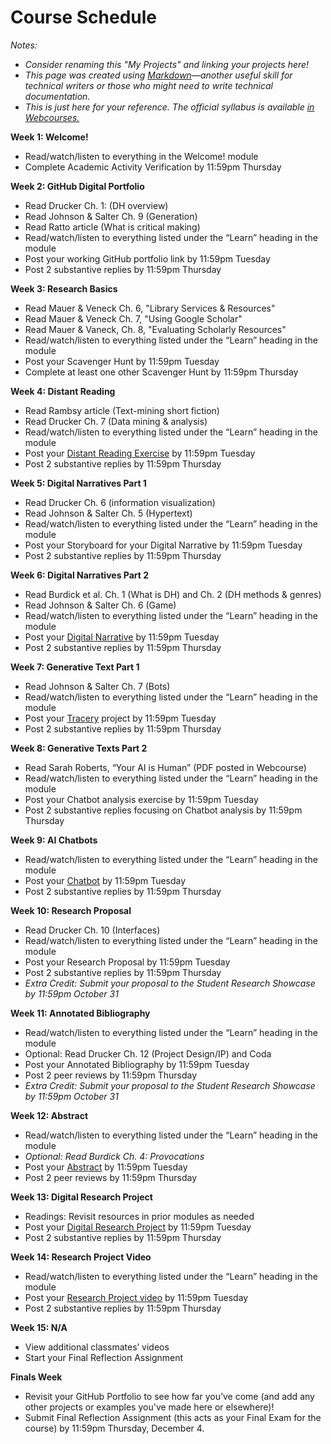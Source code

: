 # Course Schedule  
*Notes:*
- *Consider renaming this "My Projects" and linking your projects here!*  
- *This page was created using [Markdown](https://www.markdownguide.org/cheat-sheet/)—another useful skill for technical writers or those who might need to write technical documentation.*
- *This is just here for your reference. The official syllabus is available [in Webcourses.](https://webcourses.ucf.edu/courses/1488031/external_tools/374802)*


**Week 1: Welcome!**  
- Read/watch/listen to everything in the Welcome! module  
- Complete Academic Activity Verification by 11:59pm Thursday  

**Week 2: GitHub Digital Portfolio**  
- Read Drucker Ch. 1: (DH overview)  
- Read Johnson & Salter Ch. 9 (Generation)  
- Read Ratto article (What is critical making)  
- Read/watch/listen to everything listed under the “Learn” heading in the module  
- Post your working GitHub portfolio link by 11:59pm Tuesday  
- Post 2 substantive replies by 11:59pm Thursday  

**Week 3: Research Basics**  
- Read Mauer & Veneck Ch. 6, "Library Services & Resources"  
- Read Mauer & Veneck Ch. 7, "Using Google Scholar"  
- Read Mauer & Vaneck, Ch. 8, "Evaluating Scholarly Resources"  
- Read/watch/listen to everything listed under the “Learn” heading in the module  
- Post your Scavenger Hunt by 11:59pm Tuesday  
- Complete at least one other Scavenger Hunt by 11:59pm Thursday  

**Week 4: Distant Reading**  
- Read Rambsy article (Text-mining short fiction)  
- Read Drucker Ch. 7 (Data mining & analysis)  
- Read/watch/listen to everything listed under the “Learn” heading in the module  
- Post your [Distant Reading Exercise](/distantreading.md) by 11:59pm Tuesday  
- Post 2 substantive replies by 11:59pm Thursday  

**Week 5: Digital Narratives Part 1**  
- Read Drucker Ch. 6 (information visualization)  
- Read Johnson & Salter Ch. 5 (Hypertext)  
- Read/watch/listen to everything listed under the “Learn” heading in the module  
- Post your Storyboard for your Digital Narrative by 11:59pm Tuesday  
- Post 2 substantive replies by 11:59pm Thursday  

**Week 6: Digital Narratives Part 2**  
- Read Burdick et al. Ch. 1 (What is DH) and Ch. 2 (DH methods & genres)  
- Read Johnson & Salter Ch. 6 (Game)  
- Read/watch/listen to everything listed under the “Learn” heading in the module  
- Post your [Digital Narrative](/game.html) by 11:59pm Tuesday  
- Post 2 substantive replies by 11:59pm Thursday  

**Week 7: Generative Text Part 1**  
- Read Johnson & Salter Ch. 7 (Bots)  
- Read/watch/listen to everything listed under the “Learn” heading in the module  
- Post your [Tracery](tracery.html) project by 11:59pm Tuesday  
- Post 2 substantive replies by 11:59pm Thursday  

**Week 8: Generative Texts Part 2**  
- Read Sarah Roberts, “Your AI is Human” (PDF posted in Webcourse)  
- Read/watch/listen to everything listed under the “Learn” heading in the module  
- Post your Chatbot analysis exercise by 11:59pm Tuesday  
- Post 2 substantive replies focusing on Chatbot analysis by 11:59pm Thursday  

**Week 9: AI Chatbots**  
- Read/watch/listen to everything listed under the “Learn” heading in the module  
- Post your [Chatbot](chatbot.html) by 11:59pm Tuesday  
- Post 2 substantive replies by 11:59pm Thursday  

**Week 10: Research Proposal**  
- Read Drucker Ch. 10 (Interfaces)  
- Read/watch/listen to everything listed under the “Learn” heading in the module  
- Post your Research Proposal by 11:59pm Tuesday  
- Post 2 substantive replies by 11:59pm Thursday  
- *Extra Credit: Submit your proposal to the Student Research Showcase by 11:59pm October 31*  

**Week 11: Annotated Bibliography**  
- Read/watch/listen to everything listed under the “Learn” heading in the module  
- Optional: Read Drucker Ch. 12 (Project Design/IP) and Coda  
- Post your Annotated Bibliography by 11:59pm Tuesday  
- Post 2 peer reviews by 11:59pm Thursday  
- *Extra Credit: Submit your proposal to the Student Research Showcase by 11:59pm October 31*  

**Week 12: Abstract**  
- Read/watch/listen to everything listed under the “Learn” heading in the module  
- *Optional: Read Burdick Ch. 4: Provocations*  
- Post your [Abstract](researchproject.md) by 11:59pm Tuesday  
- Post 2 peer reviews by 11:59pm Thursday  

**Week 13: Digital Research Project**  
- Readings: Revisit resources in prior modules as needed  
- Post your [Digital Research Project](researchproject.md) by 11:59pm Tuesday  
- Post 2 substantive replies by 11:59pm Thursday  

**Week 14: Research Project Video**  
- Read/watch/listen to everything listed under the “Learn” heading in the module  
- Post your [Research Project video](researchproject.md) by 11:59pm Tuesday  
- Post 2 substantive replies by 11:59pm Thursday  

**Week 15: N/A**  
- View additional classmates’ videos  
- Start your Final Reflection Assignment  

**Finals Week**  
- Revisit your GitHub Portfolio to see how far you’ve come (and add any other projects or examples you've made here or elsewhere)!
- Submit Final Reflection Assignment (this acts as your Final Exam for the course) by 11:59pm Thursday, December 4.  
